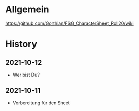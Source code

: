 # Allgemein
https://github.com/Gorthian/FSG_CharacterSheet_Roll20/wiki

# History

## 2021-10-12
- Wer bist Du?

## 2021-10-11
- Vorbereitung für den Sheet